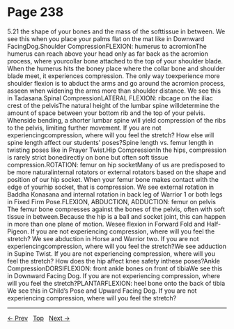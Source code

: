 # Page 238

5.21 the shape of your bones and the mass of the softtissue in between. We see this when you place your palms flat on the mat like in Downward FacingDog.Shoulder CompressionFLEXION: humerus to acromionThe humerus can reach above your head only as far back as the acromion process, where yourcollar bone attached to the top of your shoulder blade. When the humerus hits the boney place where the collar bone and shoulder blade meet, it experiences compression. The only way toexperience more shoulder flexion is to abduct the arms and go around the acromion process, asseen when widening the arms more than shoulder distance. We see this in Tadasana.Spinal CompressionLATERAL FLEXION: ribcage on the iliac crest of the pelvisThe natural height of the lumbar spine willdetermine the amount of space between your bottom rib and the top of your pelvis. Whenside bending, a shorter lumbar spine will yield compression of the ribs to the pelvis, limiting further movement. If you are not experiencingcompression, where will you feel the stretch? How else will spine length affect our students’ poses?Spine length vs. femur length in twisting poses like in Prayer Twist.Hip CompressionIn the hips, compression is rarely strict bonedirectly on bone but often soft tissue compression.ROTATION: femur on hip socketMany of us are predisposed to be more naturalinternal rotators or external rotators based on the shape and position of our hip socket. When your femur bone makes contact with the edge of yourhip socket, that is compression. We see external rotation in Baddha Konasana and internal rotation in back leg of Warrior 1 or both legs in Fixed Firm Pose.FLEXION, ABDUCTION, ADDUCTION: femur on pelvis The femur bone compresses against the bones of the pelvis, often with soft tissue in between.Because the hip is a ball and socket joint, this can happen in more than one plane of motion. Wesee flexion in Forward Fold and Half-Pigeon. If you are not experiencing compression, where will you feel the stretch? We see abduction in Horse and Warrior two. If you are not experiencingcompression, where will you feel the stretch?We see adduction in Supine Twist. If you are not experiencing compression, where will you feel the stretch? How does the hip affect knee safety inthese poses?Ankle CompressionDORSIFLEXION: front ankle bones on front of tibiaWe see this in Downward Facing Dog. If you are not experiencing compression, where will you feel the stretch?PLANTARFLEXION: heel bone onto the back of tibia We see this in Child’s Pose and Upward Facing Dog. If you are not experiencing compression, where will you feel the stretch?


---
[← Prev](/pages/page-237.md) &nbsp; [Top](/index.md) &nbsp; [Next →](/pages/page-239.md)
